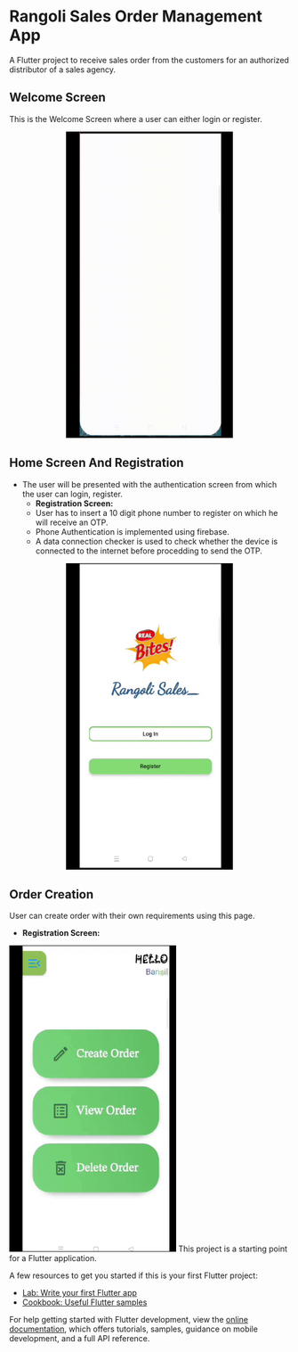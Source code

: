 # Rangoli Sales Order Management App

A Flutter project to receive sales order from the customers for an authorized distributor of a sales agency.

## Welcome Screen 
This is the Welcome Screen where a user can either login or register.
 <p align="center"> <img src="/GIFs/welcome%20screen.gif" width="300" height="550"/></p>



## Home Screen And Registration
* The user will be presented with the authentication screen from which the user can login, register.
  - **Registration Screen:**
   - User has to insert a 10 digit phone number to register on which he will receive an OTP.
   - Phone Authentication is implemented using firebase.
   - A data connection checker is used to check whether the device is connected to the internet before procedding to send the OTP. 

 <p align="center"><img src="/GIFs/registration.gif" width="300" height="550"/></p>

## Order Creation
User can create order with their own requirements using this page.
 - **Registration Screen:**
<img src="/GIFs/createorder.gif" width="300" height="550"/>
This project is a starting point for a Flutter application.

A few resources to get you started if this is your first Flutter project:

- [Lab: Write your first Flutter app](https://docs.flutter.dev/get-started/codelab)
- [Cookbook: Useful Flutter samples](https://docs.flutter.dev/cookbook)

For help getting started with Flutter development, view the
[online documentation](https://docs.flutter.dev/), which offers tutorials,
samples, guidance on mobile development, and a full API reference.
